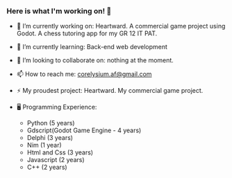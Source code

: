 ### Here is what I'm working on! 👋

- 🔭 I’m currently working on: Heartward. A commercial game project using Godot. A chess tutoring app for my GR 12 IT PAT.
- 🌱 I’m currently learning: Back-end web development
- 👯 I’m looking to collaborate on: nothing at the moment.
- 📫 How to reach me: corelysium.af@gmail.com
- ⚡ My proudest project: Heartward. My commercial game project.

- :desktop_computer: Programming Experience:
  - Python (5 years)
  - Gdscript(Godot Game Engine - 4 years)
  - Delphi (3 years)
  - Nim (1 year)
  - Html and Css (3 years)
  - Javascript (2 years)
  - C++ (2 years)
